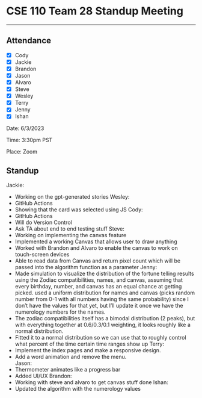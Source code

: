 # CSE 110 Team 28 Standup Meeting

---

## Attendance
- [x] Cody
- [x] Jackie
- [x] Brandon
- [x] Jason
- [x] Alvaro
- [x] Steve
- [x] Wesley
- [x] Terry
- [x] Jenny
- [x] Ishan

Date: 6/3/2023

Time: 3:30pm PST

Place: Zoom

## Standup

Jackie:
- Working on the gpt-generated stories
Wesley:
- GitHub Actions
- Showing that the card was selected using JS
Cody:
- GitHub Actions
- Will do Version Control
- Ask TA about end to end testing stuff
Steve:
- Working on implementing the canvas feature
- Implemented a working Canvas that allows user to draw anything
- Worked with Brandon and Alvaro to enable the canvas to work on touch-screen devices
- Able to read data from Canvas and return pixel count which will be passed into the algorithm function as a parameter
Jenny:
- Made simulation to visualize the distribution of the fortune telling results using the Zodiac compatibilities, names, and canvas, assuming that every birthday, number, and canvas has an equal chance at getting picked. 
used a uniform distribution for names and canvas (picks random number from 0-1 with all numbers having the same probability) since I don’t have the values for that yet, but I’ll update it once we have the numerology numbers for the names.
- The zodiac compatibilities itself has a bimodal distribution (2 peaks), but with everything together at 0.6/0.3/0.1 weighting, it looks roughly like a normal distribution. 
- Fitted it to a normal distribution so we can use that to roughly control what percent of the time certain time ranges show up
Terry:
- Implement the index pages and make a responsive design.
- Add a word animation and remove the menu.  
Jason:
- Thermometer animates like a progress bar
- Added UI/UX
Brandon:
- Working with steve and alvaro to get canvas stuff done
Ishan:
- Updated the algorithm with the numerology values

